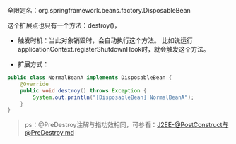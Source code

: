 全限定名：org.springframework.beans.factory.DisposableBean  

这个扩展点也只有一个方法：destroy()，
- 触发时机：当此对象销毁时，会自动执行这个方法。
  比如说运行applicationContext.registerShutdownHook时，就会触发这个方法。

- 扩展方式：
```java
public class NormalBeanA implements DisposableBean {
    @Override
    public void destroy() throws Exception {
        System.out.println("[DisposableBean] NormalBeanA");
    }
}
```


> ps：@PreDestroy注解与指功效相同，可参看：[J2EE-@PostConstruct与@PreDestroy.md](注解/J2EE-@PostConstruct与@PreDestroy.md) 